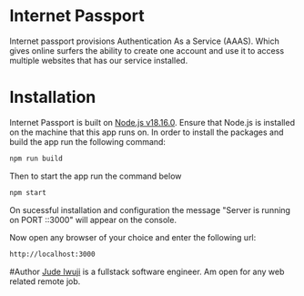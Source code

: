 # Internet Passport

Internet passport provisions Authentication As a Service (AAAS). Which gives online surfers the ability to
create one account and use it to access multiple websites that has our service installed.

# Installation

Internet Passport is built on [Node.js v18.16.0](https://nodejs.org/en). Ensure that Node.js is installed on the machine that this app runs on. In order to install the packages and build the app run the following command:

```sh
npm run build
```

Then to start the app run the command below

```sh
npm start
```

On sucessful installation and configuration the message "Server is running on PORT ::3000" will appear on the console.

Now open any browser of your choice and enter the following url:

```sh
http://localhost:3000
```

#Author
[Jude Iwuji](https://github.com/judeiwuji) is a fullstack software engineer. Am open for any web related remote job.
